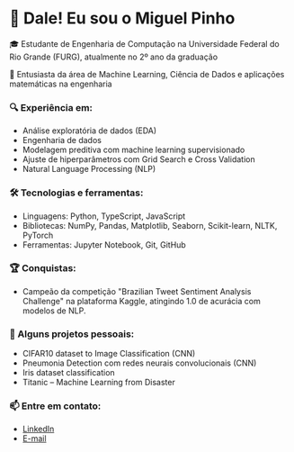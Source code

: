 # 👋 Dale! Eu sou o Miguel Pinho

🎓 Estudante de Engenharia de Computação na Universidade Federal do Rio Grande (FURG), atualmente no 2º ano da graduação

🔬 Entusiasta da área de Machine Learning, Ciência de Dados e aplicações matemáticas na engenharia

### 🔍 Experiência em:
- Análise exploratória de dados (EDA)
- Engenharia de dados
- Modelagem preditiva com machine learning supervisionado
- Ajuste de hiperparâmetros com Grid Search e Cross Validation
- Natural Language Processing (NLP)

### 🛠️ Tecnologias e ferramentas:
- Linguagens: Python, TypeScript, JavaScript
- Bibliotecas: NumPy, Pandas, Matplotlib, Seaborn, Scikit-learn, NLTK, PyTorch
- Ferramentas: Jupyter Notebook, Git, GitHub

### 🏆 Conquistas:
- Campeão da competição "Brazilian Tweet Sentiment Analysis Challenge" na plataforma Kaggle, atingindo 1.0 de acurácia com modelos de NLP.

### 📂 Alguns projetos pessoais:
- CIFAR10 dataset to Image Classification (CNN)
- Pneumonia Detection com redes neurais convolucionais (CNN)
- Iris dataset classification
- Titanic – Machine Learning from Disaster

### 📫 Entre em contato:
- [LinkedIn](https://www.linkedin.com/in/miguel-pinho-cunha/)
- [E-mail](miguelpinhobjj@gmail.com)

